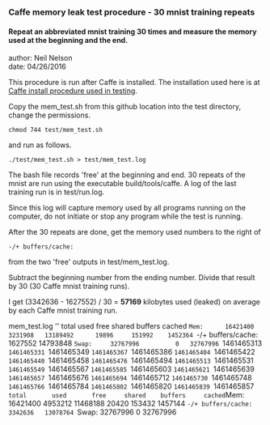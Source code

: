   
### Caffe memory leak test procedure - 30 mnist training repeats

#### Repeat an abbreviated mnist training 30 times and measure the memory used at the beginning and the end. 
  
author: Neil Nelson  
date: 04/26/2016  

This procedure is run after Caffe is installed. The installation used here is at [Caffe install procedure used in testing](https://github.com/neilnelson/caffe_memory_test/blob/master/caffe_install.md).

Copy the mem_test.sh from this github location into the test directory, change the permissions.  
```
chmod 744 test/mem_test.sh  
```

and run as follows.  
```
./test/mem_test.sh > test/mem_test.log  
```
The bash file records 'free' at the beginning and end. 30 repeats of the mnist are run using the executable build/tools/caffe. A log of the last training run is in test/run.log.  
  
Since this log will capture memory used by all programs running on the computer, do not initiate or stop any program while the test is running.  
  
After the 30 repeats are done, get the memory used numbers to the right of

```
-/+ buffers/cache:
```

from the two 'free' outputs in test/mem_test.log.  
  
Subtract the beginning number from the ending number. Divide that result by 30 (30 Caffe mnist training runs).  
  
I get (3342636 - 1627552) / 30 = **57169** kilobytes used (leaked) on average by each Caffe mnist training run.  

mem_test.log
''             total       used       free     shared    buffers     cached
``Mem:      16421400    3231908   13189492      19896     151992    1452364
``-/+ buffers/cache:    1627552   14793848
``Swap:     32767996          0   32767996
``1461465313
``1461465331
``1461465349
``1461465367
``1461465386
``1461465404
``1461465422
``1461465440
``1461465458
``1461465476
``1461465494
``1461465513
``1461465531
``1461465549
``1461465567
``1461465585
``1461465603
``1461465621
``1461465639
``1461465657
``1461465676
``1461465694
``1461465712
``1461465730
``1461465748
``1461465766
``1461465784
``1461465802
``1461465820
``1461465839
``1461465857
``             total       used       free     shared    buffers     cached
``Mem:      16421400    4953212   11468188      20420     153432    1457144
``-/+ buffers/cache:    3342636   13078764
``Swap:     32767996          0   32767996


